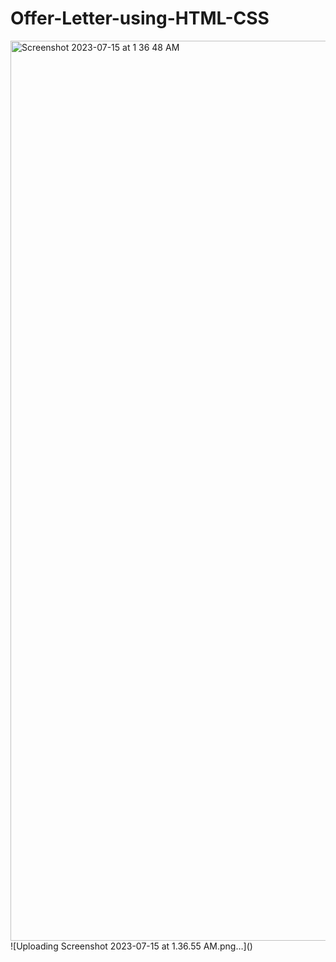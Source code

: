 # Offer-Letter-using-HTML-CSS
<img width="1440" alt="Screenshot 2023-07-15 at 1 36 48 AM" src="https://github.com/shubhankardutta38/Offer-Letter-using-HTML-CSS/assets/129721532/89afacef-a019-4dc7-aa25-7b631f03dc33">
![Uploading Screenshot 2023-07-15 at 1.36.55 AM.png…]()
